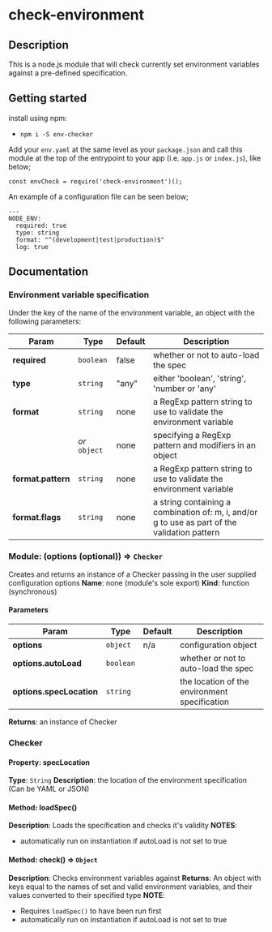 # check-environment

## Description

This is a node.js module that will check currently set environment variables against a pre-defined specification.

## Getting started

install using npm:
 - `npm i -S env-checker`

Add your `env.yaml` at the same level as your `package.json` and call this module at the top of the entrypoint to your app (i.e. `app.js` or `index.js`), like below;

```
const envCheck = require('check-environment')();
```

An example of a configuration file can be seen below;

```
---
NODE_ENV:
  required: true
  type: string
  format: "^(development|test|production)$"
  log: true
```

## Documentation

### Environment variable specification

Under the key of the name of the environment variable, an object with the following parameters:

| Param                  | Type          | Default | Description                                                                                   |
| ---------------------- | ------------- | ------- | --------------------------------------------------------------------------------------------- |
| **required**           | `boolean`     | false   | whether or not to auto-load the spec                                                          |
| **type**               | `string`      | "any"   | either 'boolean', 'string', 'number or 'any'                                                  |
| **format**             | `string`      | none    | a RegExp pattern string to use to validate the environment variable                           |
|                        | _or_ `object` | none    | specifying a RegExp pattern and modifiers in an object                                        |
| **format.pattern**     | `string`      | none    | a RegExp pattern string to use to validate the environment variable                           |
| **format.flags**       | `string`      | none    | a string containing a combination of: m, i, and/or g to use as part of the validation pattern |

### Module: (options (optional)) ⇒ `Checker`
Creates and returns an instance of a Checker passing in the user supplied configuration options
**Name**: none (module's sole export)
**Kind**: function (synchronous)

#### Parameters

| Param                    | Type      | Default | Description                                     |
| ------------------------ | --------- | ------- | ----------------------------------------------- |
| **options**              | `object`  |   n/a   | configuration object                            |
| **options.autoLoad**     | `boolean` |         | whether or not to auto-load the spec            |
| **options.specLocation** | `string`  |         | the location of the environment specification   |


**Returns**: an instance of Checker

### Checker

#### Property: specLocation
**Type**: `String`
**Description**: the location of the environment specification (Can be YAML or JSON)

#### Method: loadSpec() 
**Description**: Loads the specification and checks it's validity
**NOTES**: 
 - automatically run on instantiation if autoLoad is not set to true

#### Method: check() => `Object`
**Description**: Checks environment variables against
**Returns**: An object with keys equal to the names of set and valid environment variables, and their values converted to their specified type
**NOTE**:
 - Requires `loadSpec()` to have been run first
 - automatically run on instantiation if autoLoad is not set to true



